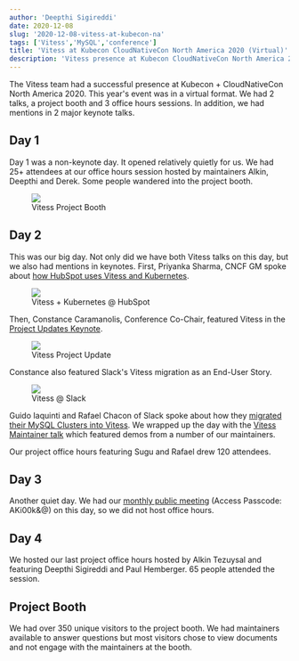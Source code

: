 ```yaml
---
author: 'Deepthi Sigireddi'
date: 2020-12-08
slug: '2020-12-08-vitess-at-kubecon-na'
tags: ['Vitess','MySQL','conference']
title: 'Vitess at Kubecon CloudNativeCon North America 2020 (Virtual)'
description: 'Vitess presence at Kubecon CloudNativeCon North America 2020 (Virtual) '
---
```

The Vitess team had a successful presence at Kubecon + CloudNativeCon North America 2020. This year's event was in a virtual format.
We had 2 talks, a project booth and 3 office hours sessions. In addition, we had mentions in 2 major keynote talks.

## Day 1
Day 1 was a non-keynote day. It opened relatively quietly for us. We had 25+ attendees at our office hours session hosted by maintainers Alkin, Deepthi and Derek.
Some people wandered into the project booth.
<figure>
    <img src="/files/2020-kubecon-na/vitess-booth.png"/>
    <figcaption><div class="figure-title">Vitess Project Booth</div></figcaption>
</figure>

## Day 2
This was our big day. Not only did we have both Vitess talks on this day, but we also had mentions in keynotes.
First, Priyanka Sharma, CNCF GM spoke about [how HubSpot uses Vitess and Kubernetes](https://www.youtube.com/watch?v=Uga3XnFG0to).
<figure>
    <img src="/files/2020-kubecon-na/ps-2020-na-keynote-vitess.png"/>
    <figcaption><div class="figure-title">Vitess + Kubernetes @ HubSpot</div></figcaption>
</figure>

Then, Constance Caramanolis, Conference Co-Chair, featured Vitess in the [Project Updates Keynote](https://www.youtube.com/watch?v=uNpZA5fz5o8).
<figure>
    <img src="/files/2020-kubecon-na/cc-2020-na-keynote-vitess.png"/>
    <figcaption><div class="figure-title">Vitess Project Update</div></figcaption>
</figure>

Constance also featured Slack's Vitess migration as an End-User Story.
<figure>
    <img src="/files/2020-kubecon-na/cc-2020-na-keynote-slack.png"/>
    <figcaption><div class="figure-title">Vitess @ Slack</div></figcaption>
</figure>

Guido Iaquinti and Rafael Chacon of Slack spoke about how they [migrated their MySQL Clusters into Vitess](https://www.youtube.com/watch?v=k51L0xdClGQ).
We wrapped up the day with the [Vitess Maintainer talk](https://www.youtube.com/watch?v=Nqzhgzg5WCw) which featured demos from a number of our maintainers.

Our project office hours featuring Sugu and Rafael drew 120 attendees.

## Day 3
Another quiet day. We had our [monthly public meeting](https://zoom.us/rec/share/A8tOSvILYkUx65bizFvkph7_aFNOyWkEr3VxqqJl5XealI7aKSodVVdaJ5I-mArd.ftVtXObha-BCERxo) (Access Passcode: AKi00k&@) on this day, so we did not host office hours.

## Day 4
We hosted our last project office hours hosted by Alkin Tezuysal and featuring Deepthi Sigireddi and Paul Hemberger. 65 people attended the session.

## Project Booth
We had over 350 unique visitors to the project booth. We had maintainers available to answer questions but most visitors chose to view documents and not engage with the maintainers at the booth.
